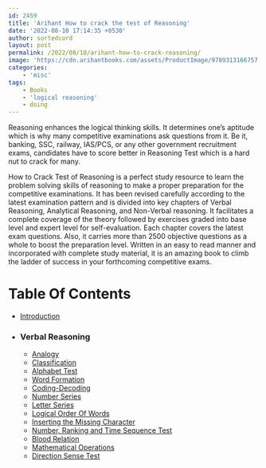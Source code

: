 ```yaml
---
id: 2459
title: 'Arihant How to crack the test of Reasoning'
date: '2022-08-10 17:14:35 +0530'
author: sortedcord
layout: post
permalink: /2022/08/10/arihant-how-to-crack-reasoning/
image: 'https://cdn.arihantbooks.com/assets/ProductImage/9789313166757.jpg'
categories:
    - 'misc'
tags:
    - Books
    - 'logical reasoning'
    - doing
---
```


Reasoning enhances the logical thinking skills. It determines one’s aptitude which is why many competitive examinations ask questions from it. Be it, banking, SSC, railway, IAS/PCS, or any other government recruitment exams, candidates have to score better in Reasoning Test which is a hard nut to crack for many.

How to Crack Test of Reasoning is a perfect study resource to learn the problem solving skills of reasoning to make a proper preparation for the competitive examinations. It has been revised carefully according to the latest examination pattern and is divided into key chapters of Verbal Reasoning, Analytical Reasoning, and Non-Verbal reasoning. It facilitates a complete coverage of the theory followed by exercises graded into base level and expert level for self-evaluation. Each chapter covers the latest exam questions. Also, it carries more than 2500 objective questions as a whole to boost the preparation level. Written in an easy to read manner and incorporated with complete study material, it is an amazing book to climb the ladder of success in your forthcoming competitive exams.

# Table Of Contents

- [Introduction](https://drive.google.com/uc?export=download&id=141yr6VCh4UnNkPVO-gethhwDtYbFvIwO)
- ### Verbal Reasoning
    * [Analogy](https://drive.google.com/uc?export=download&id=146Lia_N6_xsP20lNne0KQtZabPkclLnU)
    * [Classification](https://drive.google.com/uc?export=download&id=17KsmLkZ8TDfbfXle59H9AxsxuektnmFg)
    * [Alphabet Test]()
    * [Word Formation]()
    * [Coding-Decoding]()
    * [Number Series]()
    * [Letter Series]()
    * [Logical Order Of Words]()
    * [Inserting the Missing Character]()
    * [Number, Ranking and Time Sequence Test]()
    * [Blood Relation]()
    * [Mathematical Operations]()
    * [Direction Sense Test]()
